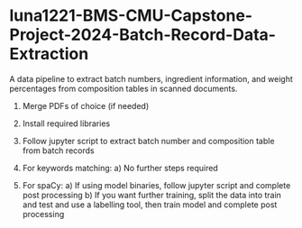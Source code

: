 # luna1221-BMS-CMU-Capstone-Project-2024-Batch-Record-Data-Extraction

A data pipeline to extract batch numbers, ingredient information, and weight percentages from composition tables in scanned documents.




1. Merge PDFs of choice (if needed)

2. Install required libraries

3. Follow jupyter script to extract batch number and composition table from batch records

4. For keywords matching:
   a) No further steps required

5. For spaCy:
   a) If using model binaries, follow jupyter script and complete post processing
   b) If you want further training, split the data into train and test and use a labelling tool, then train model and complete post processing

